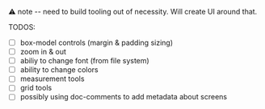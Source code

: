 ⚠️ note -- need to build tooling out of necessity. Will create
UI around that.


TODOS:

- [ ] box-model controls (margin & padding sizing)
- [ ] zoom in & out
- [ ] abiliy to change font (from file system)
- [ ] ability to change colors
- [ ] measurement tools
- [ ] grid tools
- [ ] possibly using doc-comments to add metadata about screens 